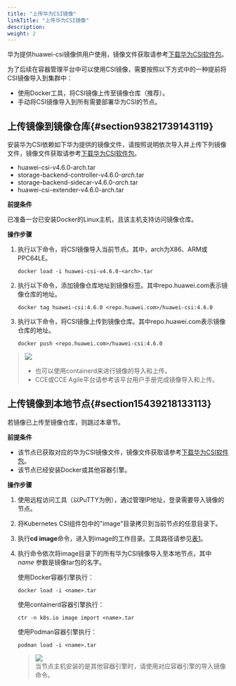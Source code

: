 ```yaml
---
title: "上传华为CSI镜像"
linkTitle: "上传华为CSI镜像"
description: 
weight: 2
---
```


华为提供huawei-csi镜像供用户使用，镜像文件获取请参考[下载华为CSI软件包](/docs/installation-and-deployment/installation-preparations/downloading-the-huawei-csi-software-package)。

为了后续在容器管理平台中可以使用CSI镜像，需要按照以下方式中的一种提前将CSI镜像导入到集群中：

-   使用Docker工具，将CSI镜像上传至镜像仓库（推荐）。
-   手动将CSI镜像导入到所有需要部署华为CSI的节点。

## 上传镜像到镜像仓库{#section93821739143119}

安装华为CSI依赖如下华为提供的镜像文件，请按照说明依次导入并上传下列镜像文件，镜像文件获取请参考[下载华为CSI软件包](/docs/installation-and-deployment/installation-preparations/downloading-the-huawei-csi-software-package)。

-   huawei-csi-v4.6.0-arch.tar
-   storage-backend-controller-v4.6.0-_arch_.tar
-   storage-backend-sidecar-v4.6.0-_arch_.tar
-   huawei-csi-extender-v4.6.0-arch.tar

**前提条件**

已准备一台已安装Docker的Linux主机，且该主机支持访问镜像仓库。

**操作步骤**

1.  执行以下命令，将CSI镜像导入当前节点。其中，arch为X86、ARM或PPC64LE。

    ```
    docker load -i huawei-csi-v4.6.0-<arch>.tar 
    ```

2.  执行以下命令，添加镜像仓库地址到镜像标签。其中repo.huawei.com表示镜像仓库的地址。

    ```
    docker tag huawei-csi:4.6.0 <repo.huawei.com>/huawei-csi:4.6.0
    ```

3.  执行以下命令，将CSI镜像上传到镜像仓库。其中repo.huawei.com表示镜像仓库的地址。

    ```
    docker push <repo.huawei.com>/huawei-csi:4.6.0
    ```

>![](/css-docs/public_sys-resources/zh-cn/icon-notice.gif)  
>-   也可以使用containerd来进行镜像的导入和上传。
>-   CCE或CCE Agile平台请参考该平台用户手册完成镜像导入和上传。

## 上传镜像到本地节点{#section15439218133113}

若镜像已上传至镜像仓库，则跳过本章节。

**前提条件**

-   该节点已获取对应的华为CSI镜像文件，镜像文件获取请参考[下载华为CSI软件包](/docs/installation-and-deployment/installation-preparations/downloading-the-huawei-csi-software-package)。
-   该节点已经安装Docker或其他容器引擎。

**操作步骤**

1.  使用远程访问工具（以PuTTY为例），通过管理IP地址，登录需要导入镜像的节点。
2.  将Kubernetes CSI组件包中的"image"目录拷贝到当前节点的任意目录下。
3.  执行**cd image**命令，进入到image的工作目录。工具路径请参见[表1](/docs/installation-and-deployment/installation-preparations/downloading-the-huawei-csi-software-package#zh-cn_topic_0150885197_table17200162435412)。
4.  执行命令依次将image目录下的所有华为CSI镜像导入至本地节点，其中  _name_  参数是镜像tar包的名字。

    使用Docker容器引擎执行：

    ```
    docker load -i <name>.tar
    ```

    使用containerd容器引擎执行：

    ```
    ctr -n k8s.io image import <name>.tar
    ```

    使用Podman容器引擎执行：

    ```
    podman load -i <name>.tar
    ```

    >![](/css-docs/public_sys-resources/zh-cn/icon-notice.gif)  
    >当节点主机安装的是其他容器引擎时，请使用对应容器引擎的导入镜像命令。

